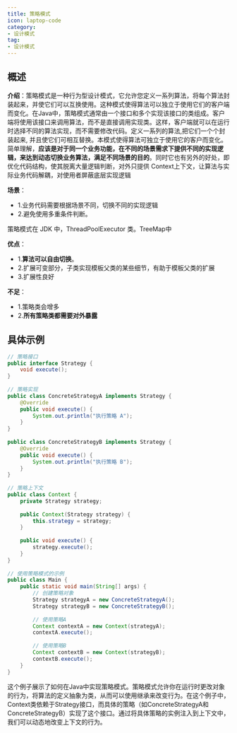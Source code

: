 ```yaml
---
title: 策略模式
icon: laptop-code
category:
- 设计模式
tag:
- 设计模式
---
```


## 概述

**介绍**：策略模式是一种行为型设计模式，它允许您定义一系列算法，将每个算法封装起来，并使它们可以互换使用。这种模式使得算法可以独立于使用它们的客户端而变化。在Java中，策略模式通常由一个接口和多个实现该接口的类组成。客户端将使用该接口来调用算法，而不是直接调用实现类。这样，客户端就可以在运行时选择不同的算法实现，而不需要修改代码。定义一系列的算法,把它们一个个封装起来, 并且使它们可相互替换。本模式使得算法可独立于使用它的客户而变化。简单理解，**应该是对于同一个业务功能，在不同的场景需求下提供不同的实现逻辑，来达到动态切换业务算法，满足不同场景的目的**。同时它也有另外的好处，即优化代码结构，使其脱离大量逻辑判断，对外只提供 Context上下文，让算法与实际业务代码解耦，对使用者屏蔽底层实现逻辑

**场景**：
* 1.业务代码需要根据场景不同，切换不同的实现逻辑
* 2.避免使用多重条件判断。

策略模式在 JDK 中，ThreadPoolExecutor 类。TreeMap中

**优点**：
* 1.**算法可以自由切换**。
* 2.扩展可变部分，子类实现模板父类的某些细节，有助于模板父类的扩展
* 3.扩展性良好


**不足**：
* 1.策略类会增多
* 2.**所有策略类都需要对外暴露**

## 具体示例

```java
// 策略接口
public interface Strategy {
    void execute();
}
 
// 策略实现
public class ConcreteStrategyA implements Strategy {
    @Override
    public void execute() {
        System.out.println("执行策略 A");
    }
}
 
public class ConcreteStrategyB implements Strategy {
    @Override
    public void execute() {
        System.out.println("执行策略 B");
    }
}
 
// 策略上下文
public class Context {
    private Strategy strategy;
 
    public Context(Strategy strategy) {
        this.strategy = strategy;
    }
 
    public void execute() {
        strategy.execute();
    }
}
 
// 使用策略模式的示例
public class Main {
    public static void main(String[] args) {
        // 创建策略对象
        Strategy strategyA = new ConcreteStrategyA();
        Strategy strategyB = new ConcreteStrategyB();
 
        // 使用策略A
        Context contextA = new Context(strategyA);
        contextA.execute();
 
        // 使用策略B
        Context contextB = new Context(strategyB);
        contextB.execute();
    }
}
```
这个例子展示了如何在Java中实现策略模式。策略模式允许你在运行时更改对象的行为，将算法的定义抽象为类，从而可以使用继承来改变行为。在这个例子中，Context类依赖于Strategy接口，而具体的策略（如ConcreteStrategyA和ConcreteStrategyB）实现了这个接口。通过将具体策略的实例注入到上下文中，我们可以动态地改变上下文的行为。